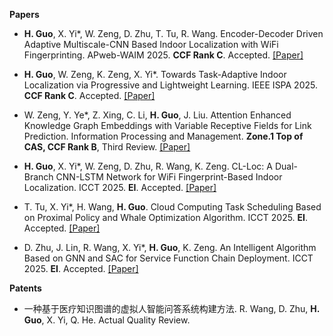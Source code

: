 **Papers**

- <strong>H. Guo</strong>, X. Yi*, W. Zeng, D. Zhu, T. Tu, R. Wang. Encoder-Decoder Driven Adaptive Multiscale-CNN Based Indoor Localization with WiFi Fingerprinting. APweb-WAIM 2025. <strong>CCF Rank C</strong>. Accepted. [[Paper]]()

- <strong>H. Guo</strong>, W. Zeng, K. Zeng, X. Yi*. Towards Task-Adaptive Indoor Localization via Progressive and Lightweight Learning. IEEE ISPA 2025. <strong>CCF Rank C</strong>. Accepted. [[Paper]]()

- W. Zeng, Y. Ye*, Z. Xing, C. Li, <strong>H. Guo</strong>, J. Liu. Attention Enhanced Knowledge Graph Embeddings with Variable Receptive Fields for Link Prediction. Information Processing and Management. <strong>Zone.1 Top of CAS, CCF Rank B</strong>, Third Review. [[Paper]]()

- <strong>H. Guo</strong>, X. Yi*, W. Zeng, D. Zhu, R. Wang, K. Zeng. CL-Loc: A Dual-Branch CNN-LSTM Network for WiFi Fingerprint-Based Indoor Localization. ICCT 2025. <strong>EI</strong>. Accepted. [[Paper]]()

- T. Tu, X. Yi*, H. Wang, <strong>H. Guo</strong>. Cloud Computing Task Scheduling Based on Proximal Policy and Whale Optimization Algorithm. ICCT 2025. <strong>EI</strong>. Accepted. [[Paper]]()

- D. Zhu, J. Lin, R. Wang, X. Yi*, <strong>H. Guo</strong>, K. Zeng. An Intelligent Algorithm Based on GNN and SAC for Service Function Chain Deployment. ICCT 2025. <strong>EI</strong>. Accepted. [[Paper]]()

**Patents**

- 一种基于医疗知识图谱的虚拟人智能问答系统构建方法. R. Wang, D. Zhu, <strong>H. Guo</strong>, X. Yi, Q. He. Actual Quality Review.